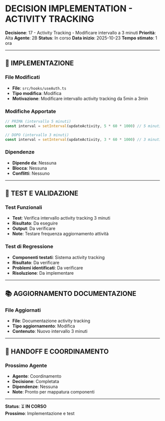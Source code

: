 # DECISION IMPLEMENTATION - ACTIVITY TRACKING

**Decisione**: 17 - Activity Tracking - Modificare intervallo a 3 minuti
**Priorità**: Alta
**Agente**: 2B
**Status**: In corso
**Data inizio**: 2025-10-23
**Tempo stimato**: 1 ora

---

## 🔧 IMPLEMENTAZIONE

### **File Modificati**
- **File**: `src/hooks/useAuth.ts`
- **Tipo modifica**: Modifica
- **Motivazione**: Modificare intervallo activity tracking da 5min a 3min

### **Modifiche Apportate**
```typescript
// PRIMA (intervallo 5 minuti)
const interval = setInterval(updateActivity, 5 * 60 * 1000) // 5 minuti

// DOPO (intervallo 3 minuti)
const interval = setInterval(updateActivity, 3 * 60 * 1000) // 3 minuti
```

### **Dipendenze**
- **Dipende da**: Nessuna
- **Blocca**: Nessuna
- **Conflitti**: Nessuno

---

## 🧪 TEST E VALIDAZIONE

### **Test Funzionali**
- **Test**: Verifica intervallo activity tracking 3 minuti
- **Risultato**: Da eseguire
- **Output**: Da verificare
- **Note**: Testare frequenza aggiornamento attività

### **Test di Regressione**
- **Componenti testati**: Sistema activity tracking
- **Risultato**: Da verificare
- **Problemi identificati**: Da verificare
- **Risoluzione**: Da implementare

---

## 📚 AGGIORNAMENTO DOCUMENTAZIONE

### **File Aggiornati**
- **File**: Documentazione activity tracking
- **Tipo aggiornamento**: Modifica
- **Contenuto**: Nuovo intervallo 3 minuti

---

## 🔄 HANDOFF E COORDINAMENTO

### **Prossimo Agente**
- **Agente**: Coordinamento
- **Decisione**: Completata
- **Dipendenze**: Nessuna
- **Note**: Pronto per mappatura componenti

---

**Status**: ⏳ **IN CORSO**  
**Prossimo**: Implementazione e test
